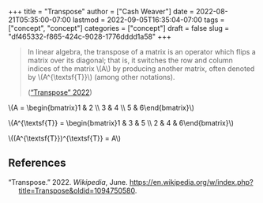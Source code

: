 +++
title = "Transpose"
author = ["Cash Weaver"]
date = 2022-08-21T05:35:00-07:00
lastmod = 2022-09-05T16:35:04-07:00
tags = ["concept", "concept"]
categories = ["concept"]
draft = false
slug = "df465332-f865-424c-9028-1776dddd1a58"
+++

> In linear algebra, the transpose of a matrix is an operator which flips a matrix over its diagonal; that is, it switches the row and column indices of the matrix \\(A\\) by producing another matrix, often denoted by \\(A^{\textsf{T}}\\) (among other notations).
>
> (<a href="#citeproc_bib_item_1">“Transpose” 2022</a>)

\\(A = \begin{bmatrix}1 & 2 \\\ 3 & 4 \\\ 5 & 6\end{bmatrix}\\)

\\(A^{\textsf{T}} = \begin{bmatrix}1 & 3 & 5 \\\ 2 & 4 & 6\end{bmatrix}\\)

\\((A^{\textsf{T}})^{\textsf{T}} = A\\)

## References

<style>.csl-entry{text-indent: -1.5em; margin-left: 1.5em;}</style><div class="csl-bib-body">
  <div class="csl-entry"><a id="citeproc_bib_item_1"></a>“Transpose.” 2022. <i>Wikipedia</i>, June. <a href="https://en.wikipedia.org/w/index.php?title=Transpose&oldid=1094750580">https://en.wikipedia.org/w/index.php?title=Transpose&#38;oldid=1094750580</a>.</div>
</div>
